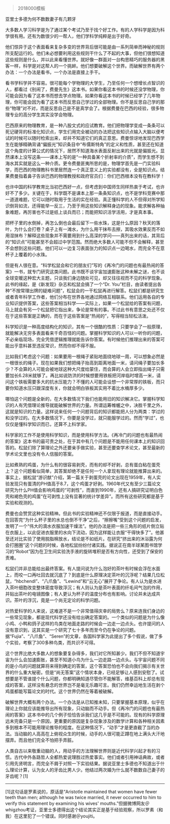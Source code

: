 # 
> 2018000模板


亚里士多德为何不数数妻子有几颗牙





大多数人学习科学是为了通过某个考试乃至于找个好工作。有的人学科学是因为科学很有用。还有为数很少的一帮人，他们学科学纯粹是出于好奇。

他们惊异于这个表面看来复杂多变的世界背后很可能是由一系列简单而神秘的规则所支配运行的。他们未必想要利用这些规则干什么了不起的大事，但他们很想知道这些规则是什么，并以此来看懂世界。就好像一群面对一台构思精巧的服务器的黑客一样，科学是对这帮人的一个挑衅。他们想要破解这个世界。而破解世界有两个办法：一个办法是看书，一个办法是直接上手干。





看书学科学并不容易。很可能每个学物理的大学生，乃至任何一个想增长点智识的人，都看过《别闹了，费曼先生》这本书。如果你看这本书的时候还没学物理，你可能会因为看了这本书而想去学点物理。如果你看这本书的时候已经学了几年物理，你可能会因为看了这本书而反思自己学过的全部物理。你不是反思自己学的那些“物理”对不对，而是反思自己是不是真学会了。根据费曼在巴西的经验，很多物理专业的高分学生其实没学会物理。

巴西原来的物理教育，是一种八股文式的应试教育。他们把物理学变成一条条可以死记硬背的标准化知识点，学生们用完全被动的办法把这些知识点输入大脑以便考试的时候可以随时检索出来，却并不知道它们的真正意思。费曼惊讶地发现巴西学生在能够精确背诵“偏振光”知识条目中“布儒斯特角”的定义和性质，甚至还在知道这个角度的计算公式的情况下，居然不知道海水表面反射出来的光就是偏振光。显然课本上没写这条——课本上写的是“一种具备某个折射率的介质”，而学生想不到海水其实就是这么一种介质。更令费曼匪夷所思的是，物理学首先是一门实验科学，而巴西的物理教科书里居然连一个真正意义上的实验都没有，全是知识点。结果费曼指着鼻子告诉巴西的物理教授和政府官员们：你们巴西根本没有在教科学！

也许中国的科学教育比当初巴西好一点，但考虑到中国师生同样热衷于考试，也许好不了多少。关键在于，科学既不是课本上那一条条知识点，也不是学科竞赛中那一道道难题，它可以随时取用于生活的实在经验。真正懂科学的人不但得对所学知识倒背如流，还得能举一反三，乃至于用这些知识解释身边的现象。能求解各种抽象难题，再厉害也不过是纸上谈兵而已；而能把知识活学活用，才是真本事。





把杯子里的水倒掉，再怎么倒也会最后留下一些水珠，这是什么原因？秋天的落叶，为什么会打卷？桌子上有一滩水，为什么用干抹布去擦，其吸水效果反而不如用湿抹布？解释这些现象并不需要用到什么高深的学问——真列出来的话，其背后的“知识点”可能甚至不会超过中学范围。然而绝大多数人可能不但不会解释，甚至不会想到这些问题。他们可以一边复习表面张力的知识点一边喝水，而完全不在意杯子上覆着的小水珠。

但是有人很在意。“科学松鼠会和它的朋友们”写的《再冷门的问题也有最热闹的答案》一书，就专门研究这类问题。此书既不谈宇宙加速膨胀这种未解之谜，也不谈全球变暖这种宏大主题，只谈我们身边随处可见，却又往往视而不见的科学现象。此书的缘起，是《新发现》杂志和松鼠会搞了一个“Dr. You”栏目，由读者提出各种“不按常理出牌的疑难问题”，松鼠会的一干松鼠再进行解答。松鼠们都是研究生或者青年科学工作者，他们分布在世界各地通过网络互相联系。他们运用各自的专业知识提供答案，这些答案相当科学——实际上，如果一个松鼠给的答案有问题，马上就会有另一个松鼠把它指出来，争论是常有的事。不过此书有意思之处还不仅在于这些答案是正确的，而在于这些答案是“热闹的”，写得相当轻松活泼。

科学知识是一种高度结构化的知识，其有一个很酷的性质：只要学会了一般原理，就能解决无穷多表面看来千奇百怪的问题。掌握科学知识的人可以一听你的问题，不必亲临现场，完全凭借逻辑推理就能告诉你答案。有时候他们推理出来的答案可能出乎意料甚至违反常识，然而你却不得不服。

比如我们考虑这个问题：如果要用一根绳子紧贴地面绕地球一周，可以想象必然是一根很长的绳子。现在如果我们想把绳子抬高到距离地面一米，请问绳子要加长多少？不会算的人可能会被地球这种大尺度给蒙住，而会算的人会立即指出绳子只需要加长6.28米就够了。再比如说防洪的时候想要用铁板把河岸临时增高一米，请问这个铁板需要多大的抗水压能力？不懂的人可能会设想一个非常厚的铁板，而只要你知道水压只跟深度有关，你就会明白铁板其实用不着比水桶厚多少。

哪怕这个问题是全新的，在大多数情况下我们也能用旧的知识解决它。掌握科学知识的人有凭借理论推导就能破解世界的力量。所谓运筹帷幄之中，决胜千里之外，这就是知识的力量。这样说来任何一个问题背后的知识都能把人分为两类：学过的和没学过的。在大多数情况下，你要是没学过，就只能服学过的。然而“学过”，也仅仅是懂科学知识而已，还算不上科学家。

科学家的工作不是使用科学知识，而是使用科学方法。《再冷门的问题也有最热闹的答案》这本书的最可贵之处，在于其中有几个问题是不能用任何课本上的知识回答的。松鼠们除了算理论之外还要亲手做实验，甚至还要查学术论文，甚至最新的学术论文里也没有令人信服的答案。



比如煮熟的鸡蛋，为什么有的很容易剥壳，而有的却不好剥，总有蛋白粘在蛋壳上？这个问题看似简单，其答案却绝不是任何一个人拿现有理论就能推算出来的。事实上，据松鼠“游识猷”介绍，第一篇关于剥蛋壳的论文出现在1959年，有人实验发现只有蛋清的PH值高于8.7，这个鸡蛋才好剥。1960年代又有至少三篇论文研究为什么PH值会影响鸡蛋的“可剥性”，而直到1990年，还有人搞研究证明白色壳和褐色壳的鸡蛋“在可剥性上没有显著的统计学差异”。而所有这些研究都是基于实验和观测的。

费曼也会赞赏这种实验精神。但此书的实验精神还不仅限于报道，而是直接动手。在回答完“为什么杯子里的水总也倒不干净”之后，“擦擦嘴”受到这个问题的启发，发明了一个“伟大的滴水衣服加速干燥法”。他的办法是把一些三角形的纸片倒立贴在衣服上，以此促进衣服里的水向下流动，因为这样能让衣服“干得快多了”。他甚至还对比实验了使用脱脂棉放水，结论是不如纸片。在研究“挤出来的沐浴露为何会打圈圈”这个问题的时候，各地松鼠纷纷付诸实践。据说正在南半球某图书馆学习的“Robot”因为在卫生间实验洗手液的旋转堆积是否有方向性，还受到了保安的责难。

松鼠们并非总能给出最终答案。有人提问说为什么泡好的茶叶有时候会浮在水面上，而咬一口再吐回去就沉底了？到底是什么原理决定茶叶的沉浮呢？结果几位松鼠，“hbchendl”、“八爪鱼”、“Lewind”和“云无心”展开了争论。有人认为是水进入茶叶细胞改变整体密度导致浮沉；有人则认为是茶叶表面的纤毛间气泡的作用，并贴出茶叶的电镜图像；有人更认为杯子的温度分布也有影响。讨论并未达成共识。茶叶的浮沉，竟是一个尚无定论的科学问题。

对热爱科学的人来说，这难道不是一个非常值得庆幸的局势么？原来连我们身边的一些常见现象，都是现代科学还没有给出确定答案的。一个类似的问题是为什么像小鸡、小鸭和鸽子这样的鸟类在地面走路的时候会一边走一边点头。也许提问的人没有意识到，这其实是一个研究了七十多年而至今仍在争论的问题。据“Fujia”、“八爪鱼”、“Seren”的文章，各国科学家为此提出了多个假说，做了多个实验，考察了300多种鸟类，而共识不可得。

这个世界比绝大多数人的想象要复杂得多，我们对它所知甚少。我们不但不知道宇宙为什么会加速膨胀，甚至不知道小鸟为什么一边走路一边点头。与宇宙问题不同的是小鸟的问题就算将来得到确定的答案，这个答案恐怕也不会向我们揭示有关世界的什么重大秘密。但是“尚无答案”这个情状本身，已经足够让人感到安慰了。试想要是不管谁提个什么问题，你都明确知道尽管你不能解答，维基百科上却总有现成的答案，这样没有悬念的世界岂不是毫无乐趣可言。我们仍然幸运地生活在剥个鸡蛋都能写篇论文的时代。这个世界仍然在等着被破解。





破解世界大概有两个办法。一个办法是从已知推未知，只要掌握基本原理，似乎在理论上你就应该能推导出所有现象，只动脑而不动手。但《再冷门的问题也有最热闹的答案》这本书中的几个例子恰恰告诉我们这几乎是不可能的。现有的科学原理远未完备只是一个原因，更重要的原因是复杂现象涉及的数学计算和各种相关因素多到根本不可能用理论推导的程度。在这种情况下，“动手”才是更直截了当的办法。当动脑的人高高在上俯视众生的时候，动手的人很可能正蹲在地上满头大汗地摆弄。而且他们完全不怕把手弄脏。

人类自古以来敬重动脑的人，用动手的方法理解世界则是近代科学兴起才有的习惯。古代中外各路哲人全都热爱说理胜过热爱事实。他们或者引用神话典故，或者引用先贤明言，而完全不屑于对照一下实验结果。据说亚里士多德也不知道出于什么理论计算，认为女人的牙齿比男人少。他结过两次婚为什么就不数数自己妻子的牙齿呢？[1]





* * *



[1]这句话是罗素说的，原话是“Aristotle maintained that women have fewer teeth than men; although he was twice married, it never occurred to him to verify this statement by examining his wives' mouths.”但据微博网友＠whigzhou考证，亚里士多德得出这个结论其实正是基于经验观察，所以罗素（和我）在这里犯了一个错误。同时感谢＠youjiti。




